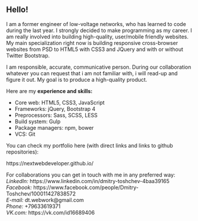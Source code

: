 <h2>Hello!</h2>
<p>I am a former engineer of low-voltage networks, who has learned to code during the last year. I strongly decided to make programming as my career. I am really involved into building high-quality, user/mobile friendly websites. My main specialization right now is building responsive cross-browser websites from PSD to HTML5 with CSS3 and JQuery and with or without Twitter Bootstrap.</p>

<p>I am responsible, accurate, communicative person. During our collaboration whatever you can request that i am not familiar with, i will read-up and figure it out. My goal is to produce a high-quality product.</p>

<p>Here are my <strong>experience and skills:</strong></p>
<ul>
<li>Core web: HTML5, CSS3, JavaScript</li>
<li>Frameworks: jQuery, Bootstrap 4</li>
<li>Preprocessors: Sass, SCSS, LESS</li>
<li>Build system: Gulp</li>
<li>Package managers: npm, bower</li>
<li>VCS: Git</li>
</ul>

<p>You can check my portfolio here (with direct links and links to github repositories):</p>
https://nextwebdeveloper.github.io/

<p>For collaborations you can get in touch with me in any preferred way:<br>
<i>LinkedIn: </i>https://www.linkedin.com/in/dmitry-toshchev-4baa39165<br>
<i>Facebook: </i>https://www.facebook.com/people/Dmitry-Toshchev/100011427838572<br>
<i>E-mail: </i>dt.webwork@gmail.com<br>
<i>Phone: </i>+79633619371<br>
<i>VK.com: </i>https://vk.com/id16689406
</p>